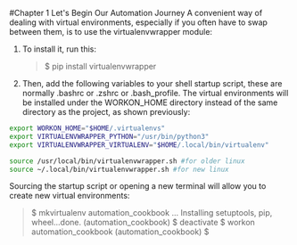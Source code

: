 #Chapter 1 Let's Begin Our Automation Journey
A convenient way of dealing with virtual environments, especially if you often have
to swap between them, is to use the virtualenvwrapper module:

1. To install it, run this:
   > $ pip install virtualenvwrapper
2. Then, add the following variables to your shell startup script, these are
   normally .bashrc or .zshrc or .bash_profile. The virtual environments will be
   installed under the WORKON_HOME directory instead of the same directory as
   the project, as shown previously:

```bash
export WORKON_HOME="$HOME/.virtualenvs"
export VIRTUALENVWRAPPER_PYTHON="/usr/bin/python3"
export VIRTUALENVWRAPPER_VIRTUALENV="$HOME/.local/bin/virtualenv"

source /usr/local/bin/virtualenvwrapper.sh #for older linux
source ~/.local/bin/virtualenvwrapper.sh #for new linux

```

Sourcing the startup script or opening a new terminal will allow you to create new
virtual environments:

> $ mkvirtualenv automation_cookbook
> ...
> Installing setuptools, pip, wheel...done.
> (automation_cookbook) $ deactivate
> $ workon automation_cookbook
> (automation_cookbook) $
